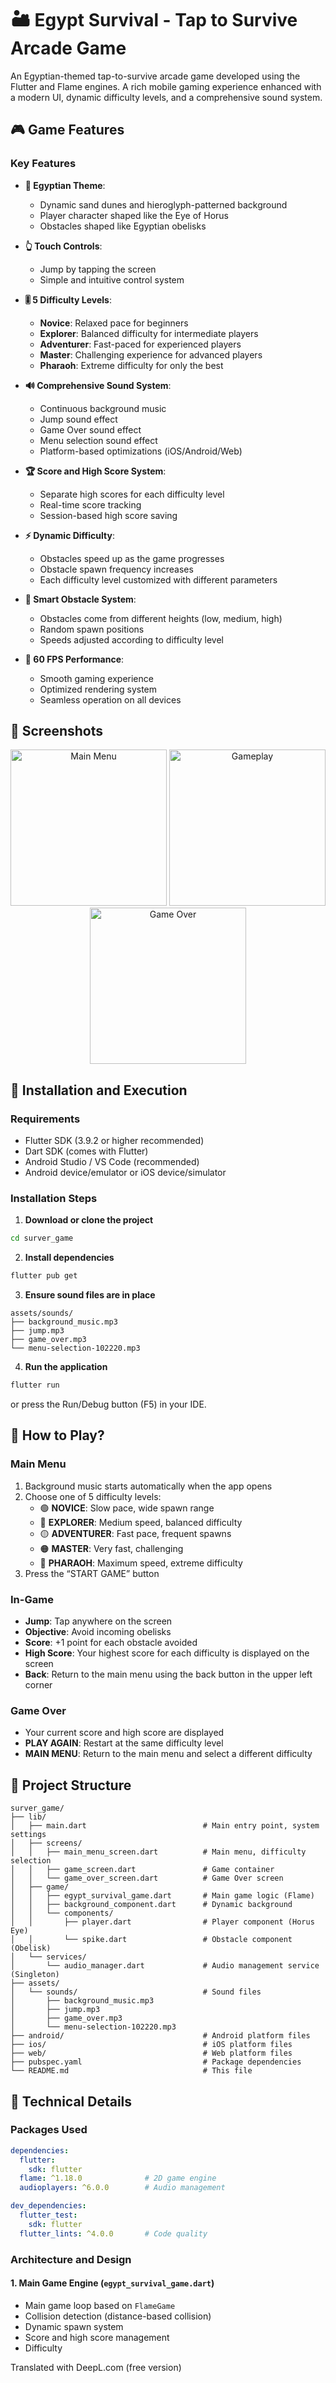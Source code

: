 # 🏜️ Egypt Survival - Tap to Survive Arcade Game

An Egyptian-themed tap-to-survive arcade game developed using the Flutter and Flame engines. A rich mobile gaming experience enhanced with a modern UI, dynamic difficulty levels, and a comprehensive sound system.

## 🎮 Game Features

### Key Features
- **🏺 Egyptian Theme**: 
  - Dynamic sand dunes and hieroglyph-patterned background
  - Player character shaped like the Eye of Horus
  - Obstacles shaped like Egyptian obelisks
  
- **👆 Touch Controls**: 
  - Jump by tapping the screen
  - Simple and intuitive control system
  
- **🎚️ 5 Difficulty Levels**: 
  - **Novice**: Relaxed pace for beginners
  - **Explorer**: Balanced difficulty for intermediate players
  - **Adventurer**: Fast-paced for experienced players
  - **Master**: Challenging experience for advanced players
  - **Pharaoh**: Extreme difficulty for only the best

- **🔊 Comprehensive Sound System**: 
  - Continuous background music
  - Jump sound effect
  - Game Over sound effect
  - Menu selection sound effect
  - Platform-based optimizations (iOS/Android/Web)

- **🏆 Score and High Score System**: 
  - Separate high scores for each difficulty level
  - Real-time score tracking
  - Session-based high score saving
  
- **⚡ Dynamic Difficulty**: 
  - Obstacles speed up as the game progresses
  - Obstacle spawn frequency increases
  - Each difficulty level customized with different parameters

- **🎯 Smart Obstacle System**: 
  - Obstacles come from different heights (low, medium, high)
  - Random spawn positions
  - Speeds adjusted according to difficulty level

- **📱 60 FPS Performance**: 
  - Smooth gaming experience
  - Optimized rendering system
  - Seamless operation on all devices

## 📸 Screenshots

<div align="center">
  <img src="screenshots/screenshot1.jpg" alt="Main Menu" width="250"/>
  <img src="screenshots/screenshot2.jpg" alt="Gameplay" width="250"/>
  <img src="screenshots/screenshot3.jpg" alt="Game Over" width="250"/>
</div>

## 🚀 Installation and Execution

### Requirements

- Flutter SDK (3.9.2 or higher recommended)
- Dart SDK (comes with Flutter)
- Android Studio / VS Code (recommended)
- Android device/emulator or iOS device/simulator

### Installation Steps

1. **Download or clone the project**

```bash
cd surver_game
```

2. **Install dependencies**

```bash
flutter pub get
```

3. **Ensure sound files are in place**

```
assets/sounds/
├── background_music.mp3
├── jump.mp3
├── game_over.mp3
└── menu-selection-102220.mp3
```

4. **Run the application**

```bash
flutter run
```

or press the Run/Debug button (F5) in your IDE.

## 🎯 How to Play?

### Main Menu
1. Background music starts automatically when the app opens
2. Choose one of 5 difficulty levels:
   - 🟢 **NOVICE**: Slow pace, wide spawn range
   - 🔵 **EXPLORER**: Medium speed, balanced difficulty
   - 🟡 **ADVENTURER**: Fast pace, frequent spawns
   - 🟠 **MASTER**: Very fast, challenging
   - 🔴 **PHARAOH**: Maximum speed, extreme difficulty
3. Press the “START GAME” button

### In-Game
- **Jump**: Tap anywhere on the screen
- **Objective**: Avoid incoming obelisks
- **Score**: +1 point for each obstacle avoided
- **High Score**: Your highest score for each difficulty is displayed on the screen
- **Back**: Return to the main menu using the back button in the upper left corner

### Game Over
- Your current score and high score are displayed
- **PLAY AGAIN**: Restart at the same difficulty level
- **MAIN MENU**: Return to the main menu and select a different difficulty

## 📁 Project Structure

```
surver_game/
├── lib/
│   ├── main.dart                          # Main entry point, system settings
│   ├── screens/
│   │   ├── main_menu_screen.dart          # Main menu, difficulty selection
│   │   ├── game_screen.dart               # Game container
│   │   └── game_over_screen.dart          # Game Over screen
│   ├── game/
│   │   ├── egypt_survival_game.dart       # Main game logic (Flame)
│   │   ├── background_component.dart      # Dynamic background
│   │   └── components/
│   │       ├── player.dart                # Player component (Horus Eye)
│   │       └── spike.dart                 # Obstacle component (Obelisk)
│   └── services/
│       └── audio_manager.dart             # Audio management service (Singleton)
├── assets/
│   └── sounds/                            # Sound files
│       ├── background_music.mp3
│       ├── jump.mp3
│       ├── game_over.mp3
│       └── menu-selection-102220.mp3
├── android/                               # Android platform files
├── ios/                                   # iOS platform files
├── web/                                   # Web platform files
├── pubspec.yaml                           # Package dependencies
└── README.md                              # This file
```

## 🔧 Technical Details

### Packages Used

```yaml
dependencies:
  flutter:
    sdk: flutter
  flame: ^1.18.0              # 2D game engine
  audioplayers: ^6.0.0        # Audio management

dev_dependencies:
  flutter_test:
    sdk: flutter
  flutter_lints: ^4.0.0       # Code quality
```

### Architecture and Design

#### 1. **Main Game Engine** (`egypt_survival_game.dart`)
- Main game loop based on `FlameGame`
- Collision detection (distance-based collision)
- Dynamic spawn system
- Score and high score management
- Difficulty

Translated with DeepL.com (free version)
